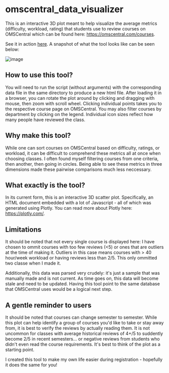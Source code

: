 # omscentral_data_visualizer

This is an interactive 3D plot meant to help visualize the average metrics (difficulty, workload, rating) that students use to review courses on OMSCentral which can be found here:
https://omscentral.com/courses.

See it in action [here](https://klott.xyz/omscs_visualizer/omscs_plotly_visualizer.html). A snapshot of what the tool looks like can be seen below:

![image](https://klott.xyz/omscs_visualizer/visualizer-preview.png)

## How to use this tool?

You will need to run the script (without arguments) with the corresponding data file in the same directory to produce a new html file. After loading it in a browser, you can rotate the plot around by clicking and dragging with mouse, then zoom with scroll wheel. Clicking individual points takes you to the respective course page on OMSCentral. You may also filter courses by department by clicking on the legend. Individual icon sizes reflect how many people have reviewed the class.

## Why make this tool?

While one can sort courses on OMSCentral based on difficulty, ratings, or workload, it can be difficult to comprehend these metrics all at once when choosing classes. I often found myself filtering courses from one criteria, then another, then going in circles. Being able to see these metrics in three dimensions made these pairwise comparisons much less neccessary.

## What exactly is the tool?

In its current form, this is an interactive 3D scatter plot. Specifically, an HTML document embedded with a lot of Javascript - all of which was generated using Plotly. You can read more about Plotly here:
https://plotly.com/.

## Limitations

It should be noted that not every single course is displayed here: I have chosen to ommit courses with too few reviews (<5) or ones that are outliers at the time of making it. Outliers in this case means courses with > 40 hour/week workload or having reviews less than 2/5. This only ommitted two classe when I made it.

Additionally, this data was parsed very crudely: it's just a sample that was manually made and is not current.
As time goes on, this data will become stale and need to be updated. Having this tool point to the same database that OMSCentral uses would be a logical next step.

## A gentle reminder to users

It should be noted that courses can change semester to semester. While this plot can help identify a group of courses you'd like to take or stay away from, it is best to verify the reviews by actually reading them. It is not uncommon for classes with average historical reviews of 4+/5 to suddently become 2/5 in recent semesters... or negative reviews from students who didn't even read
the course requirements. It's best to think of the plot as a starting point.

I created this tool to make my own life easier during registration - hopefully it does the same for you!

